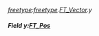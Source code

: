 _[freetype](../../modules/freetype/freetype-module.md):[freetype](../../modules/freetype/freetype-module.md).[FT\_Vector](../../modules/freetype/freetype-ft_vector.md).y_
##### Field y:[FT_Pos](../../modules/freetype/freetype-ft_pos.md)
